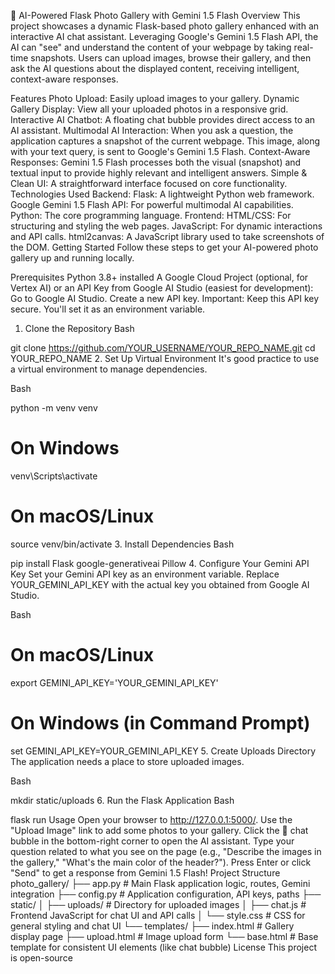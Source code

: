 📸 AI-Powered Flask Photo Gallery with Gemini 1.5 Flash
Overview
This project showcases a dynamic Flask-based photo gallery enhanced with an interactive AI chat assistant. Leveraging Google's Gemini 1.5 Flash API, the AI can "see" and understand the content of your webpage by taking real-time snapshots. Users can upload images, browse their gallery, and then ask the AI questions about the displayed content, receiving intelligent, context-aware responses.

Features
Photo Upload: Easily upload images to your gallery.
Dynamic Gallery Display: View all your uploaded photos in a responsive grid.
Interactive AI Chatbot: A floating chat bubble provides direct access to an AI assistant.
Multimodal AI Interaction: When you ask a question, the application captures a snapshot of the current webpage. This image, along with your text query, is sent to Google's Gemini 1.5 Flash.
Context-Aware Responses: Gemini 1.5 Flash processes both the visual (snapshot) and textual input to provide highly relevant and intelligent answers.
Simple & Clean UI: A straightforward interface focused on core functionality.
Technologies Used
Backend:
Flask: A lightweight Python web framework.
Google Gemini 1.5 Flash API: For powerful multimodal AI capabilities.
Python: The core programming language.
Frontend:
HTML/CSS: For structuring and styling the web pages.
JavaScript: For dynamic interactions and API calls.
html2canvas: A JavaScript library used to take screenshots of the DOM.
Getting Started
Follow these steps to get your AI-powered photo gallery up and running locally.

Prerequisites
Python 3.8+ installed
A Google Cloud Project (optional, for Vertex AI) or an API Key from Google AI Studio (easiest for development):
Go to Google AI Studio.
Create a new API key.
Important: Keep this API key secure. You'll set it as an environment variable.
1. Clone the Repository
Bash

git clone https://github.com/YOUR_USERNAME/YOUR_REPO_NAME.git
cd YOUR_REPO_NAME
2. Set Up Virtual Environment
It's good practice to use a virtual environment to manage dependencies.

Bash

python -m venv venv
# On Windows
venv\Scripts\activate
# On macOS/Linux
source venv/bin/activate
3. Install Dependencies
Bash

pip install Flask google-generativeai Pillow
4. Configure Your Gemini API Key
Set your Gemini API key as an environment variable. Replace YOUR_GEMINI_API_KEY with the actual key you obtained from Google AI Studio.

Bash

# On macOS/Linux
export GEMINI_API_KEY='YOUR_GEMINI_API_KEY'

# On Windows (in Command Prompt)
set GEMINI_API_KEY=YOUR_GEMINI_API_KEY
5. Create Uploads Directory
The application needs a place to store uploaded images.

Bash

mkdir static/uploads
6. Run the Flask Application
Bash

flask run
Usage
Open your browser to http://127.0.0.1:5000/.
Use the "Upload Image" link to add some photos to your gallery.
Click the 💬 chat bubble in the bottom-right corner to open the AI assistant.
Type your question related to what you see on the page (e.g., "Describe the images in the gallery," "What's the main color of the header?").
Press Enter or click "Send" to get a response from Gemini 1.5 Flash!
Project Structure
photo_gallery/
├── app.py              # Main Flask application logic, routes, Gemini integration
├── config.py           # Application configuration, API keys, paths
├── static/
│   ├── uploads/        # Directory for uploaded images
│   ├── chat.js         # Frontend JavaScript for chat UI and API calls
│   └── style.css       # CSS for general styling and chat UI
└── templates/
    ├── index.html      # Gallery display page
    ├── upload.html     # Image upload form
    └── base.html       # Base template for consistent UI elements (like chat bubble)
License
This project is open-source
